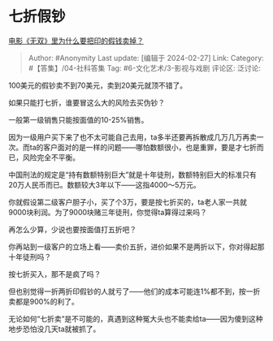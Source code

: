 # 七折假钞
[电影《无双》里为什么要把印的假钱卖掉？](https://www.zhihu.com/question/473275918/answer/3410753890)

> Author: #Anonymity
> Last update: [编辑于 2024-02-27]
> Link:
> Category: #【答集】/04-社科答集
> Tag: #6-文化艺术/3-影视与戏剧
> 评论区:
> 泛讨论:

100美元的假钞卖不到70美元，卖到20美元就顶不错了。

如果只能打七折，谁要冒这么大的风险去买伪钞？

一般第一级销售只能按面值的10-25%销售。

因为一级用户买下来了也不太可能自己去用，ta多半还要再拆散成几万几万再卖一次。而ta的客户面对的是一样的问题——哪怕数额很小，也是重罪，要是才七折而已，风险完全不平衡。

中国刑法的规定是“持有数额特别巨大”就是十年徒刑，数额特别巨大的标准只有20万人民币而已。数额较大3年以下——这指4000～5万元。

你就假设第二级客户胆子小，买了个3万，要是按七折买的，ta老人家一共就9000块利润。为了9000块赌三年徒刑，你觉得ta算得过来吗？

再怎么少算，少说也要按面值打五折吧？

你再站到一级客户的立场上看——卖价五折，进价如果不是两折以下，你对得起那十年徒刑吗？

按七折买入，那不是疯了吗？

但也别觉得一折两折印假钞的人就亏了——他们的成本可能连1%都不到，按一折卖都是900%的利了。

无论如何“七折卖”是不可能的，真遇到这种冤大头也不能卖给ta——因为傻到这种地步恐怕没几天ta就被抓了。
